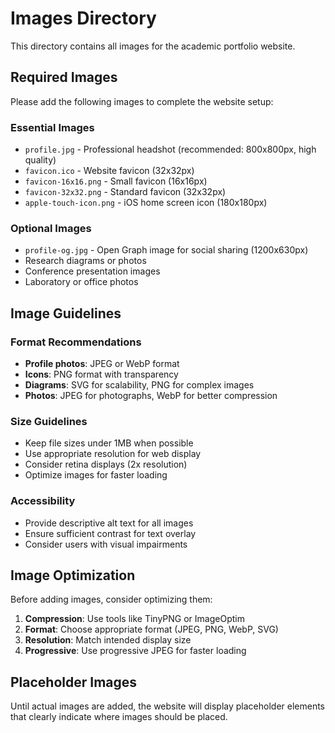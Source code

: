 # Images Directory

This directory contains all images for the academic portfolio website.

## Required Images

Please add the following images to complete the website setup:

### Essential Images
- `profile.jpg` - Professional headshot (recommended: 800x800px, high quality)
- `favicon.ico` - Website favicon (32x32px)
- `favicon-16x16.png` - Small favicon (16x16px)
- `favicon-32x32.png` - Standard favicon (32x32px)
- `apple-touch-icon.png` - iOS home screen icon (180x180px)

### Optional Images
- `profile-og.jpg` - Open Graph image for social sharing (1200x630px)
- Research diagrams or photos
- Conference presentation images
- Laboratory or office photos

## Image Guidelines

### Format Recommendations
- **Profile photos**: JPEG or WebP format
- **Icons**: PNG format with transparency
- **Diagrams**: SVG for scalability, PNG for complex images
- **Photos**: JPEG for photographs, WebP for better compression

### Size Guidelines
- Keep file sizes under 1MB when possible
- Use appropriate resolution for web display
- Consider retina displays (2x resolution)
- Optimize images for faster loading

### Accessibility
- Provide descriptive alt text for all images
- Ensure sufficient contrast for text overlay
- Consider users with visual impairments

## Image Optimization

Before adding images, consider optimizing them:

1. **Compression**: Use tools like TinyPNG or ImageOptim
2. **Format**: Choose appropriate format (JPEG, PNG, WebP, SVG)
3. **Resolution**: Match intended display size
4. **Progressive**: Use progressive JPEG for faster loading

## Placeholder Images

Until actual images are added, the website will display placeholder elements that clearly indicate where images should be placed.
